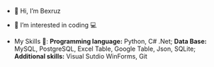 - 👋 Hi, I’m Bexruz
- 👀 I’m interested in coding 💻

- My Skills 🎇: 
    <strong>Programming language:</strong> Python, C# .Net;
    <strong>Data Base:</strong> MySQL, PostgreSQL, Excel Table, Google Table, Json, SQLite;
    <strong>Additional skills:</strong> Visual Sutdio WinForms, Git
<!---
ben2133/ben2133 is a ✨ special ✨ repository because its `README.md` (this file) appears on your GitHub profile.
You can click the Preview link to take a look at your changes.
--->

